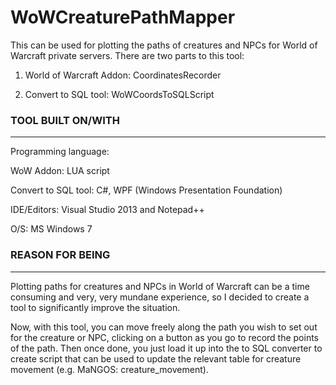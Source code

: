 # WoWCreaturePathMapper
This can be used for plotting the paths of creatures and NPCs for World of Warcraft private servers.
There are two parts to this tool:

1) World of Warcraft Addon: CoordinatesRecorder

2) Convert to SQL tool: WoWCoordsToSQLScript

### TOOL BUILT ON/WITH
---------------
Programming language:

WoW Addon: LUA script

Convert to SQL tool: C#, WPF (Windows Presentation Foundation)

IDE/Editors: Visual Studio 2013 and Notepad++

O/S: MS Windows 7

### REASON FOR BEING
---------------
Plotting paths for creatures and NPCs in World of Warcraft can be a time consuming and very, very mundane experience, 
so I decided to create a tool to significantly improve the situation.

Now, with this tool, you can move freely along the path you wish to set out for the creature or NPC, clicking on a 
button as you go to record the points of the path. Then once done, you just load it up into the to SQL converter to
create script that can be used to update the relevant table for creature movement (e.g. MaNGOS: creature_movement).
